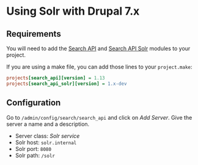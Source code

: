 Using Solr with Drupal 7.x
==========================

Requirements
------------

You will need to add the [Search
API](https://www.drupal.org/project/search_api) and [Search API
Solr](https://www.drupal.org/project/search_api_solr) modules to your
project.

If you are using a make file, you can add those lines to your
`project.make`:

```ini
projects[search_api][version] = 1.13
projects[search_api_solr][version] = 1.x-dev
```

Configuration
-------------

Go to `/admin/config/search/search_api` and click on *Add Server*. Give
the server a name and a description.

-   Server class: *Solr service*
-   Solr host: `solr.internal`
-   Solr port: `8080`
-   Solr path: `/solr`

